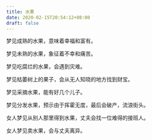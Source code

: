 ```yaml
---
title: 水果
date: 2020-02-15T20:54:12+08:00
draft: false
---
```


梦见成熟的水果，意味着幸福和富有。



梦见未熟的水果，象征着不幸和痛苦。



梦见吃腐烂的水果，会遇到灾难。



梦见枯萎树上的果子，会从无人知晓的地方找到财宝。



梦见采摘水果，能有好几个儿子。



梦见分发水果，预示由于挥霍无度，最后会破产，流浪街头。



女人梦见从别人那里得到水果，丈夫会找一位难得的接班人。



女人梦见卖水果，会与丈夫离异。


